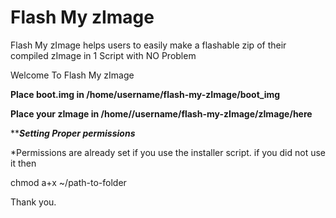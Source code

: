 Flash My zImage
===========

Flash My zImage helps users to easily make a flashable zip of their compiled zImage in 1 Script with NO Problem

Welcome To Flash My zImage


**Place boot.img in /home/username/flash-my-zImage/boot_img**

**Place your zImage in /home//username/flash-my-zImage/zImage/here**

*********Setting Proper permissions*******

*Permissions are already set if you use the installer script. if you did not use it then

chmod a+x ~/path-to-folder 
 
Thank you.
